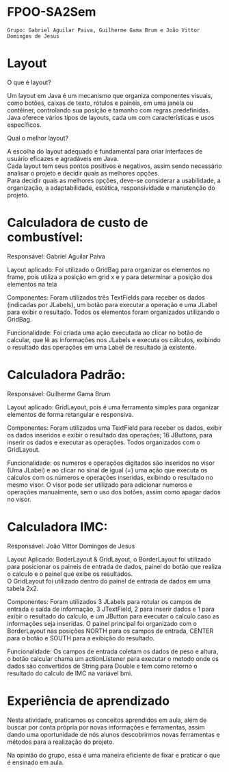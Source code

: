 # FPOO-SA2Sem
    Grupo: Gabriel Aguilar Paiva, Guilherme Gama Brum e João Vittor Domingos de Jesus

# Layout
<p>O que é layout?</p>
<p>Um layout em Java é um mecanismo que organiza componentes visuais, como botões, caixas de texto, rótulos e painéis, em uma janela ou contêiner, controlando sua posição e tamanho com regras predefinidas. Java oferece vários tipos de layouts, cada um com características e usos específicos.</p>

<p>Qual o melhor layout?</p>
<p>A escolha do layout adequado é fundamental para criar interfaces de usuário eficazes e agradáveis em Java. <br> Cada layout tem seus pontos positivos e negativos, assim sendo necessário analisar o projeto e decidir quais as melhores opções. <br> Para decidir quais as melhores opções, deve-se considerar a usabilidade, a organização, a adaptabilidade, estética, responsividade e manutenção do projeto.</p>

# Calculadora de custo de combustível:
<p>Responsável: Gabriel Aguilar Paiva</p>
<p>Layout aplicado: Foi utilizado o GridBag para organizar os elementos no frame, pois utiliza a posição em grid x e y para determinar a posição dos elementos na tela</p>
<p>Componentes: Foram utilizados três TextFields para receber os dados (indicadas por JLabels), um botão para executar a operação e uma JLabel para exibir o resultado. Todos os elementos foram organizados utilizando o GridBag.</p>
<p>Funcionalidade: Foi criada uma ação executada ao clicar no botão de calcular, que lê as informações nos JLabels e executa os cálculos, exibindo o resultado das operações em uma Label de resultado já existente.</p>

# Calculadora Padrão:
<p>Responsável: Guilherme Gama Brum</p>
<p>Layout aplicado: GridLayout, pois é uma ferramenta simples para organizar elementos de forma retangular e responsiva.</p>
<p>Componentes: Foram utilizados uma TextField para receber os dados, exibir os dados inseridos e exibir o resultado das operações; 16 JButtons, para inserir os dados e executar as operações. Todos organizados com o GridLayout.</p>
<p>Funcionalidade: os numeros e operações digitados são inseridos no visor (Uma JLabel) e ao clicar no sinal de igual (=) uma ação que executa os calculos com os números e operações inseridas, exibindo o resultado no mesmo visor. O visor pode ser utilizado para adicionar numeros e operações manualmente, sem o uso dos botões, assim como apagar dados no visor.</p>

# Calculadora IMC:
<p>Responsável: João Vittor Domingos de Jesus</p>
<p>Layout Aplicado: BoderLayout & GridLayout, o BorderLayout foi utilizado para posicionar os paineis de entrada de dados, painel do botão que realiza o calculo e o painel que exibe os resultados. <br>
O GridLayout foi utilizado dentro do painel de entrada de dados em uma tabela 2x2.</p>
<p>Componentes: Foram utilizados 3 JLabels para rotular os campos de entrada e saída de informação, 3 JTextField, 2 para inserir dados e 1 para exibir o resultado do calculo, e um JButton para executar o calculo caso as informações seja inseridas. O painel principal foi organizado com o BorderLayout nas posições NORTH para os campos de entrada, CENTER para o botão e SOUTH para a exibição do resultado.</p>
<p>Funcionalidade: Os campos de entrada coletam os dados de peso e altura, o botão calcular chama um actionListener para executar o metodo onde os dados são convertidos de String para Double e tem como retorno o resultado do calculo de IMC na variável bmi.</p>

# Experiência de aprendizado
<p>Nesta atividade, praticamos os conceitos aprendidos em aula, além de buscar por conta própria por novas informações e ferramentas, assim dando uma oportunidade de nós alunos descobrirmos novas ferramentas e métodos para a realização do projeto.</p>
<p>Na opinião do grupo, essa é uma maneira eficiente de fixar e praticar o que é ensinado em aula.</p>

